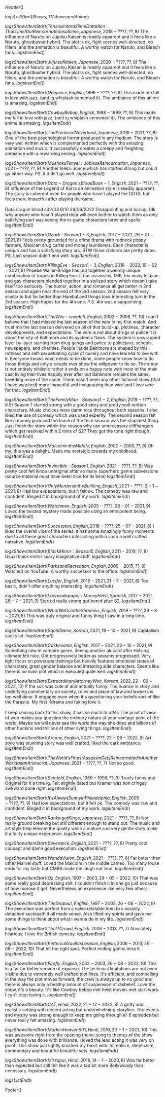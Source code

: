 $Header()$

$logsListStart(Shows,TV shows and Anime)$


$logsShowsItemStart(Tensei shitara Slime Datta Ken : That Time I Got Reincarnated as a Slime,Japanese,2018 - ????,??,8)$
The influence of Naruto on Jujutsu Kaisen is readily apparent and it feels like a Naruto, ghostbuster hybrid. The plot is ok, fight scenes well-directed, no fillers, and the animation is beautiful. A worthy watch for Naruto, and Bleach fans.
$logsItemEnd()$

$logsShowsItemStart(Jujutsu Kaisen,Japanese,2020 - ????,??,8)$
The influence of Naruto on Jujutsu Kaisen is readily apparent and it feels like a Naruto, ghostbuster hybrid. The plot is ok, fight scenes well-directed, no fillers, and the animation is beautiful. A worthy watch for Naruto, and Bleach fans.
$logsItemEnd()$

$logsShowsItemStart(One piece,English,1999 - ????,??,9)$
This made me fall in love with jazz. (and ig whiplash cemented it). The ambiance of this anime is amazing.
$logsItemEnd()$

$logsShowsItemStart(Cowboy Bebop,English,1998 - 1999,??,9)$
This made me fall in love with jazz. (and ig whiplash cemented it). The ambiance of this anime is amazing.
$logsItemEnd()$

$logsShowsItemStart(The Promised Neverland,Japanese,2019 - 2021,??,9)$
One of the best psychological horror produced in any medium. The story is very well written which is complemented perfectly with the amazing animation and music. It successfully creates a creepy and freighting ambiance with a rewarding ending.
$logsItemEnd()$

$logsShowsItemStart(Mushoku Tensei: Jobless Reincarnation,Japanese,2021 - ????,??,8)$
Another Isekai anime which has started strong but could go either way. PS. it didn't go well.
$logsItemEnd()$

$logsShowsItemStart(Dota-Dragon's Blood Book-1,English,2021 - ????,??,8)$
Influence of the Legend of Korra on animation style is readily apparent. The story is coherent even for people who havn't played the DOTA, but feels more impactful after playing the game.
<br><br>
Dota dragon blood s02/03 6/10 29/09/2022
Disappointing and boring. Idk why anyone who hasn't played dota will even bother to watch them as only satisfying part was seeing the in-game characters lores and spells
$logsItemEnd()$

$logsShowsItemStart(Ozark : Season 1-3,English,2017 - 2022,26-01-2021,8)$
Feels pretty grounded for a crime drama with redneck poppy farmers, Mexican drug cartel and money launderers. Each character is unique and has a satisfying story arc. BTW those children are pretty dope. PS. Last season didn't end well.
$logsItemEnd()$

$logsShowsItemStart(Killing Eve : Season 1-3,English,2018 - 2022,19-02-2021,8)$
Phoebe Waller-Bridge has put together a weirdly unique combination of tropes in Killing Eve. It has assassins, MI6, too many lesbian and gay characters blended together in a stylized story which doesn’t take itself too seriously. The humor, action, and romance all get better in 2nd season and again near the end of the 3rd season. 2nd season felt very similar to but far better than Hanibal and things took interesting turn in the 3rd season. High hopes for the 4th one. P.S. 4th was disappointing.
$logsItemEnd()$

$logsShowsItemStart(The Wire : rewatch,English,2002 - 2008,??,10)$
I can't believe that I had missed the last season of the wire in my first watch. And trust me the last season delivered on all of that build-up, plotlines, character developments, and expectations. The wire is not about drugs or police it is about the city of Baltimore and its systemic flaws. The system is unwrapped layer by layer starting from drug gangs and police to politicians, schools, newspapers, and charities. People inside Baltimore are shaped by this ruthless and self-perpetuating cycle of misery and have learned to live with it. Everyone knows what needs to be done, some people know how to do those things and only a couple ever show the willpower to do so. The show is not entirely nihilistic rather it ends on a happy note with most of the main cast living their lives happily ever after but Baltimore remains the same; breeding more of the same. There hasn't been any other fictional show (that I have watched) more impactful and invigorating than wire and I love wire for that.
$logsItemEnd()$

$logsShowsItemStart(The Family Man : Seasons 1-2,English,2019 - ????,??,8.5)$
Season 1 started strong with a good story and pretty well-written characters. Music choices were damn nice throughout both seasons. I also liked the use of comedy which was used expertly. The second season felt like a money grab and the tease of the third season was the stupidest thing. Just finish the story within the season why use unnecessary cliffhangers which get resolved within 2 mins of S2? They got the tone right though.
$logsItemEnd()$

$logsShowsItemStart(Malcolm in the Middle,English,2000 - 2006,??,9)$
Oh my, this was a delight. Made me nostalgic towards my childhood.
$logsItemEnd()$

$logsShowsItemStart(Invincible : Season 1,English,2021 - ????,??,8)$
Was pretty cool felt kinda unoriginal after so many superhero genre subversions (source material must have been nice for its time)
$logsItemEnd()$

$logsShowsItemStart(Only Murders in the Building,English,2021-????,2-1-2021,8)$
Had low expectations, but it felt ok. The comedy was raw and confident. Binged it in background of my work.
$logsItemEnd()$

$logsShowsItemStart(Watchmen,English,2005-????,08-01-2021,9)$
Loved the twisted mystery made possible using an omnipotent being.
$logsItemEnd()$

$logsShowsItemStart(Succession,English,2018 - ????,25-07-2021,8)$
I liked the overall vibe of the series. it has some amazingly funny moments due to all these great characters interacting within such a well crafted narrative.
$logsItemEnd()$

$logsShowsItemStart(Black Mirror : Season 5,English,2011 - 2019,??,8)$
Usual black mirror scary imaginative stuff.
$logsItemEnd()$

$logsShowsItemStart(Parks and Recreation,English,2009 - 2015,??,8)$
Watched on YouTube. A worthy successor to the office.
$logsItemEnd()$

$logsShowsItemStart(Lucifer,English,2016 - 2021,21-7-2021,6)$
Too basic, didn't offer anything interesting.
$logsItemEnd()$

$logsShowsItemStart(La casa de papel : Money Heist,Spanish,2017 - 2021,26-7-2021,9)$
Started really strong got bored after S2.
$logsItemEnd()$

$logsShowsItemStart(What We Do in the Shadows,English,2019 - ????,29-8-2021,6)$
This was truly original and funny thing I saw in a long time.
$logsItemEnd()$

$logsShowsItemStart(Squid Game,Korean,2021,19-10-2021,9)$
Capitalism sucks lol.
$logsItemEnd()$

$logsShowsItemStart(Castlevania,English,2017 - 2021,23-10-2021,9)$
Something new in vampire genre. Seeing another alucard after Helsing ultimate felt nice. Got progressively better as seasons progressed. Very light focus on powerups trainings but heavily features emotional states of characters, great gender balance and intresting side characters. Seems like there is no main plot which is executed quite well.
$logsItemEnd()$

$logsShowsItemStart(Extraordinary Attorney Woo,Korean,2022,22-09-2022,10)$
If the suit was cute af and actually funny. The nuance in story and underlying commentary on society, roles and place of law and lawyers is too well done. It engages even when it's questioning your beliefs sort of like the Parasite. My first Kdrama and fuking love it.
<br><br>
I keep coming back to this show, it has so much to offer. The point of view of woo makes you question the ordinary nature of your vantage point of the world. Maybe we will never see the world the way she does and billions of other humans and trillions of other living things.
$logsItemEnd()$

$logsShowsItemStart(Arcane,English,2021 - ????,22-09-2022,9)$
Art style was stunning story was well crafted, liked the dark ambiance.
$logsItemEnd()$

$logsShowsItemStart(The World's Finest Assassin Gets Reincarnated in Another World as an Aristocrat,Japanese,2021-????,??,7)$
Not so good.
$logsItemEnd()$

$logsShowsItemStart(Seinfeld,English,1989 - 1998,??,9)$
Truely funny and Original for it's time ig. Felt slightly dated but Kramer was non cringey awkward done right.
$logsItemEnd()$

$logsShowsItemStart(It's Always Sunny in Philadelphia,English,2005-????,??,9)$
Had low expectations, but it felt ok. The comedy was raw and confident. Binged it in background of my work.
$logsItemEnd()$

$logsShowsItemStart(Ranking of Kings,Japanese,2021 - ????,??,8)$
Not really ground breaking but still different enough to stand out. The music and art style help elevate the quality while a mature and very gentle story make it a fairly unique experience.
$logsItemEnd()$

$logsShowsItemStart(Severance,English,2021 - ????,??,8)$
Pretty cool concept and damn good execution.
$logsItemEnd()$

$logsShowsItemStart(Wanda Vision,English,2021-????,??,8)$
Far better than other Marvel stuff. Loved the Malcolm in the middle cameo. Too many loose ends for my taste but CMBR made me laugh out loud.
$logsItemEnd()$

$logsShowsItemStart(Oz,English,1997 - 2003,29-05-2022,10)$
That was some really good depressing shit. I couldn't finish it in one go just because of how morose it got. Nevertheless an experience like very few others.
$logsItemEnd()$

$logsShowsItemStart(The Dropout,English,1997 - 2003,26-06-2022,9)$
The execution was perfect from a naive relatable teen to a socially detached sociopath it all made sense. Also lifted my spirits and gave me some things to think about what i wanna do in my life.
$logsItemEnd()$

$logsShowsItemStart(The IT Crowd,English,2006 - 2013,??,7)$
Absolutely hilarious, I love the British comedy.
$logsItemEnd()$

$logsShowsItemStart(Better call Saul last season,English,2006 - 2013,26-08-2022,10)$
That hit the right spot. Perfect ending gonna miss it.
$logsItemEnd()$

$logsShowsItemStart(Firefly,English,2002 - 2003,26-08-2022,10)$
This is a far far better version of expanse. The technical limitations are not even visible due to extremely well crafted plot lines. It's efficient, and compelling in the way the plot moves forward, the crew is always up to no good and there is always only a healthy amount of suspension of disbelief. Love the show, it's a beauty. It's like Cowboy bebop met heist movies met start wars. I can't stop loving it.
$logsItemEnd()$

$logsShowsItemStart(CAT,Hindi,2022,21-12-2022,8)$
A gritty and realistic setting with decent acting but underwhelming storyline. The events and mystry was strong enough to keep me going through all 8 episodes but never really felt amazing.
$logsItemEnd()$

$logsShowsItemStart(Made in Heaven S01,Hindi,2019,20-1-2023,10)$
This was awesome right from the opening theme song to themes of the show everything was done with brilliance. I loved the lead acting it was very on point. This show just lightly brushed my heart with its realism, skepticism, commentary and beautiful beautiful sets.
$logsItemEnd()$

$logsShowsItemStart(Mirzapur,Hindi,2018,14-1-2023,8)$
Was far better than expected but still felt like it was a tad bit more Bollywoody than necessary.
$logsItemEnd()$


$logsListEnd()$

$Footer()$
